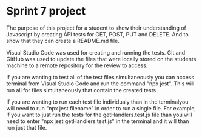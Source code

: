 # Sprint 7 project

The purpose of this project for a student to show their understanding of
Javascript by creating API tests for GET, POST, PUT and DELETE. And to show 
that they can create a README.md file.

Visual Studio Code was used for creating and running the tests. Git and GitHub
was used to update the files that were locally stored on the students machine 
to a remote repository for the review to access.

If you are wanting to test all of the test files simultaneously you can access
terminal from Visual Studio Code and run the command "npx jest". This will run
all for files simultaneously that contain the created tests.

If you are wanting to run each test file individualy than in the terminalyou 
will need to run "npx jest filename" in order to run a single file. For 
example, if you want to just run the tests for the getHandlers.test.js file 
than you will need to enter "npx jest getHandlers.test.js" in the terminal 
and it will than run just that file.

